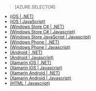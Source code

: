 > [AZURE.SELECTOR]
- [(iOS | .NET)](/zh-cn/documentation/articles/mobile-services-dotnet-backend-ios-get-started-users/)
- [(iOS | JavaScript)](/zh-cn/documentation/articles/mobile-services-ios-get-started-users/)
- [(Windows Store C# | .NET)](/zh-cn/documentation/articles/mobile-services-dotnet-backend-windows-store-dotnet-get-started-users/)
- [(Windows Store C# | Javascript)](/zh-cn/documentation/articles/mobile-services-windows-store-dotnet-get-started-users/)
- [(Windows Store JavaScript | Javascript)](/zh-cn/documentation/articles/mobile-services-windows-store-javascript-get-started-users/)
- [(Windows Phone | .NET)](/zh-cn/documentation/articles/mobile-services-dotnet-backend-windows-phone-get-started-users/)
- [(Windows Phone | Javascript)](/zh-cn/documentation/articles/mobile-services-windows-phone-get-started-users/)
- [(Android | .NET)](/zh-cn/documentation/articles/mobile-services-dotnet-backend-android-get-started-users/)
- [(Android | Javascript)](/zh-cn/documentation/articles/mobile-services-android-get-started-users/)
- [(Xamarin iOS | .NET)](/zh-cn/documentation/articles/mobile-services-dotnet-backend-xamarin-ios-get-started-users/)
- [(Xamarin iOS | Javascript)](/zh-cn/documentation/articles/partner-xamarin-mobile-services-ios-get-started-users/)
- [(Xamarin Android | .NET)](/zh-cn/documentation/articles/mobile-services-dotnet-backend-xamarin-android-get-started-users/)
- [(Xamarin Android | Javascript)](/zh-cn/documentation/articles/partner-xamarin-mobile-services-android-get-started-users/)
- [(HTML | Javascript)](/zh-cn/documentation/articles/mobile-services-html-get-started-users/)

<!---HONumber=74-->